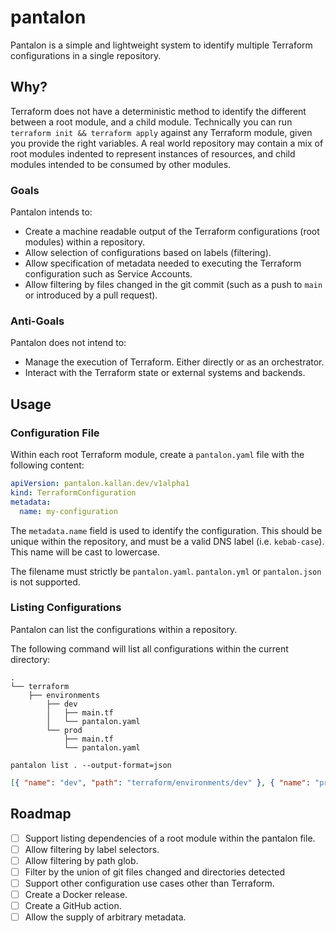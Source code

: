 # pantalon

Pantalon is a simple and lightweight system to identify multiple Terraform configurations in a single repository.

## Why?

Terraform does not have a deterministic method to identify the different between a root module, and a child module. Technically you can run `terraform init && terraform apply` against any Terraform module, given you provide the right variables. A real world repository may contain a mix of root modules indented to represent instances of resources, and child modules intended to be consumed by other modules.

### Goals

Pantalon intends to:

- Create a machine readable output of the Terraform configurations (root modules) within a repository.
- Allow selection of configurations based on labels (filtering).
- Allow specification of metadata needed to executing the Terraform configuration such as Service Accounts.
- Allow filtering by files changed in the git commit (such as a push to `main` or introduced by a pull request).

### Anti-Goals

Pantalon does not intend to:

- Manage the execution of Terraform. Either directly or as an orchestrator.
- Interact with the Terraform state or external systems and backends.

## Usage

### Configuration File

Within each root Terraform module, create a `pantalon.yaml` file with the following content:

```yaml
apiVersion: pantalon.kallan.dev/v1alpha1
kind: TerraformConfiguration
metadata:
  name: my-configuration
```

The `metadata.name` field is used to identify the configuration. This should be unique within the repository, and must be a valid DNS label (i.e. `kebab-case`). This name will be cast to lowercase.

The filename must strictly be `pantalon.yaml`. `pantalon.yml` or `pantalon.json` is not supported.

### Listing Configurations

Pantalon can list the configurations within a repository.

The following command will list all configurations within the current directory:

```shell
.
└── terraform
    ├── environments
        ├── dev
        │   ├── main.tf
        │   └── pantalon.yaml
        └── prod
            ├── main.tf
            └── pantalon.yaml
```

```shell
pantalon list . --output-format=json
```

```json
[{ "name": "dev", "path": "terraform/environments/dev" }, { "name": "prod", "path": "terraform/environments/prod" }]
```

## Roadmap

- [ ] Support listing dependencies of a root module within the pantalon file.
- [ ] Allow filtering by label selectors.
- [ ] Allow filtering by path glob.
- [ ] Filter by the union of git files changed and directories detected
- [ ] Support other configuration use cases other than Terraform.
- [ ] Create a Docker release.
- [ ] Create a GitHub action.
- [ ] Allow the supply of arbitrary metadata.
